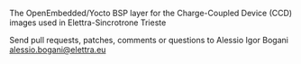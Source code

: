 The OpenEmbedded/Yocto BSP layer for the Charge-Coupled Device (CCD) images used in Elettra-Sincrotrone Trieste

Send pull requests, patches, comments or questions to Alessio Igor Bogani <alessio.bogani@elettra.eu>
